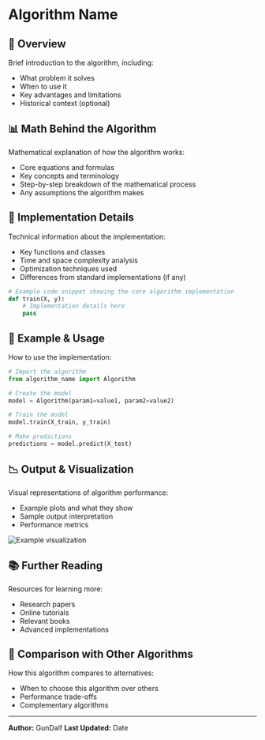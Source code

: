 # Algorithm Name

## 📌 Overview

Brief introduction to the algorithm, including:
- What problem it solves
- When to use it
- Key advantages and limitations
- Historical context (optional)

## 📊 Math Behind the Algorithm

Mathematical explanation of how the algorithm works:
- Core equations and formulas
- Key concepts and terminology
- Step-by-step breakdown of the mathematical process
- Any assumptions the algorithm makes

## 🔧 Implementation Details

Technical information about the implementation:
- Key functions and classes
- Time and space complexity analysis
- Optimization techniques used
- Differences from standard implementations (if any)

```python
# Example code snippet showing the core algorithm implementation
def train(X, y):
    # Implementation details here
    pass
```

## 🧪 Example & Usage

How to use the implementation:

```python
# Import the algorithm
from algorithm_name import Algorithm

# Create the model
model = Algorithm(param1=value1, param2=value2)

# Train the model
model.train(X_train, y_train)

# Make predictions
predictions = model.predict(X_test)
```

## 📉 Output & Visualization

Visual representations of algorithm performance:
- Example plots and what they show
- Sample output interpretation
- Performance metrics

![Example visualization](./images/example_plot.png)

## 📚 Further Reading

Resources for learning more:
- Research papers
- Online tutorials
- Relevant books
- Advanced implementations

## 🔄 Comparison with Other Algorithms

How this algorithm compares to alternatives:
- When to choose this algorithm over others
- Performance trade-offs
- Complementary algorithms

---

**Author:** GunDalf
**Last Updated:** Date
